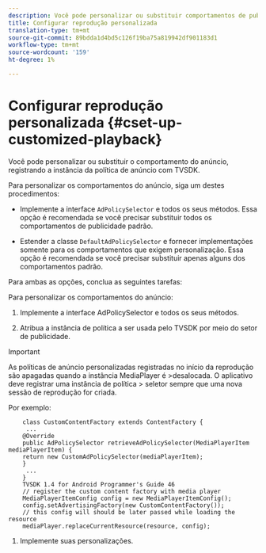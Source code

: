 ```yaml
---
description: Você pode personalizar ou substituir comportamentos de publicidade.
title: Configurar reprodução personalizada
translation-type: tm+mt
source-git-commit: 89bdda1d4bd5c126f19ba75a819942df901183d1
workflow-type: tm+mt
source-wordcount: '159'
ht-degree: 1%

---
```



# Configurar reprodução personalizada {#cset-up-customized-playback}

Você pode personalizar ou substituir o comportamento do anúncio, registrando a instância da política de anúncio com TVSDK.

Para personalizar os comportamentos do anúncio, siga um destes procedimentos:

* Implemente a interface `AdPolicySelector` e todos os seus métodos.
Essa opção é recomendada se você precisar substituir todos os comportamentos de publicidade padrão.

* Estender a classe `DefaultAdPolicySelector` e fornecer implementações somente para os comportamentos que exigem
personalização.
Essa opção é recomendada se você precisar substituir apenas alguns dos comportamentos padrão.

Para ambas as opções, conclua as seguintes tarefas:

Para personalizar os comportamentos do anúncio:

1. Implemente a interface AdPolicySelector e todos os seus métodos.

1. Atribua a instância de política a ser usada pelo TVSDK por meio do setor de publicidade.

>[!IMPORTANT]
>
>As políticas de anúncio personalizadas registradas no início da reprodução são apagadas quando a instância MediaPlayer é >desalocada. O aplicativo deve registrar uma instância de política > seletor sempre que uma nova sessão de reprodução for criada.

Por exemplo:

```
    class CustomContentFactory extends ContentFactory {
     ...
    @Override
    public AdPolicySelector retrieveAdPolicySelector(MediaPlayerItem mediaPlayerItem) {
    return new CustomAdPolicySelector(mediaPlayerItem);
    }
     ...
    }
    TVSDK 1.4 for Android Programmer's Guide 46
    // register the custom content factory with media player
    MediaPlayerItemConfig config = new MediaPlayerItemConfig();
    config.setAdvertisingFactory(new CustomContentFactory());
    // this config will should be later passed while loading the resource
    mediaPlayer.replaceCurrentResource(resource, config);
```

1. Implemente suas personalizações.